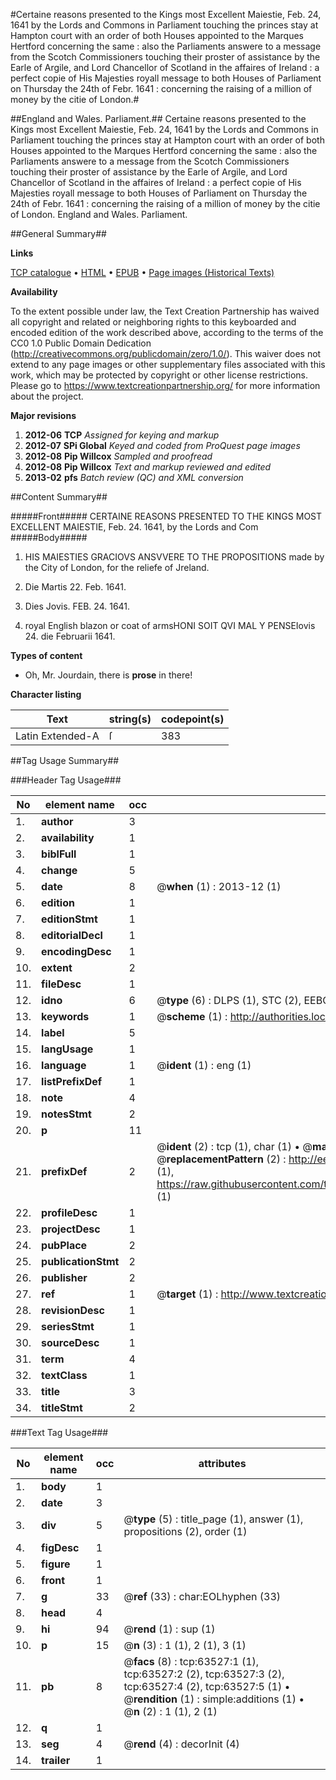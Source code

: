 #Certaine reasons presented to the Kings most Excellent Maiestie, Feb. 24, 1641 by the Lords and Commons in Parliament touching the princes stay at Hampton court with an order of both Houses appointed to the Marques Hertford concerning the same : also the Parliaments answere to a message from the Scotch Commissioners touching their proster of assistance by the Earle of Argile, and Lord Chancellor of Scotland in the affaires of Ireland : a perfect copie of His Majesties royall message to both Houses of Parliament on Thursday the 24th of Febr. 1641 : concerning the raising of a million of money by the citie of London.#

##England and Wales. Parliament.##
Certaine reasons presented to the Kings most Excellent Maiestie, Feb. 24, 1641 by the Lords and Commons in Parliament touching the princes stay at Hampton court with an order of both Houses appointed to the Marques Hertford concerning the same : also the Parliaments answere to a message from the Scotch Commissioners touching their proster of assistance by the Earle of Argile, and Lord Chancellor of Scotland in the affaires of Ireland : a perfect copie of His Majesties royall message to both Houses of Parliament on Thursday the 24th of Febr. 1641 : concerning the raising of a million of money by the citie of London.
England and Wales. Parliament.

##General Summary##

**Links**

[TCP catalogue](http://www.ota.ox.ac.uk/tcp/)  • 
[HTML](http://tei.it.ox.ac.uk/tcp/Texts-HTML/free/A31/A31521.html)  • 
[EPUB](http://tei.it.ox.ac.uk/tcp/Texts-EPUB/free/A31/A31521.epub) • 
[Page images (Historical Texts)](https://historicaltexts.jisc.ac.uk/eebo-12574073e)

**Availability**

To the extent possible under law, the Text Creation Partnership has waived all copyright and related or neighboring rights to this keyboarded and encoded edition of the work described above, according to the terms of the CC0 1.0 Public Domain Dedication (http://creativecommons.org/publicdomain/zero/1.0/). This waiver does not extend to any page images or other supplementary files associated with this work, which may be protected by copyright or other license restrictions. Please go to https://www.textcreationpartnership.org/ for more information about the project.

**Major revisions**

1. __2012-06__ __TCP__ *Assigned for keying and markup*
1. __2012-07__ __SPi Global__ *Keyed and coded from ProQuest page images*
1. __2012-08__ __Pip Willcox__ *Sampled and proofread*
1. __2012-08__ __Pip Willcox__ *Text and markup reviewed and edited*
1. __2013-02__ __pfs__ *Batch review (QC) and XML conversion*

##Content Summary##

#####Front#####
CERTAINE REASONS PRESENTED TO THE KINGS MOST EXCELLENT MAIESTIE, Feb. 24. 1641, by the Lords and Com
#####Body#####

1. HIS MAIESTIES GRACIOVS ANSVVERE TO THE PROPOSITIONS made by the City of London, for the reliefe of Jreland.

1. Die Martis 22. Feb. 1641.

1. Dies Jovis. FEB. 24. 1641.

1. royal English blazon or coat of armsHONI SOIT QVI MAL Y PENSEIovis 24. die Februarii 1641.

**Types of content**

  * Oh, Mr. Jourdain, there is **prose** in there!

**Character listing**


|Text|string(s)|codepoint(s)|
|---|---|---|
|Latin Extended-A|ſ|383|

##Tag Usage Summary##

###Header Tag Usage###

|No|element name|occ|attributes|
|---|---|---|---|
|1.|__author__|3||
|2.|__availability__|1||
|3.|__biblFull__|1||
|4.|__change__|5||
|5.|__date__|8| @__when__ (1) : 2013-12 (1)|
|6.|__edition__|1||
|7.|__editionStmt__|1||
|8.|__editorialDecl__|1||
|9.|__encodingDesc__|1||
|10.|__extent__|2||
|11.|__fileDesc__|1||
|12.|__idno__|6| @__type__ (6) : DLPS (1), STC (2), EEBO-CITATION (1), OCLC (1), VID (1)|
|13.|__keywords__|1| @__scheme__ (1) : http://authorities.loc.gov/ (1)|
|14.|__label__|5||
|15.|__langUsage__|1||
|16.|__language__|1| @__ident__ (1) : eng (1)|
|17.|__listPrefixDef__|1||
|18.|__note__|4||
|19.|__notesStmt__|2||
|20.|__p__|11||
|21.|__prefixDef__|2| @__ident__ (2) : tcp (1), char (1)  •  @__matchPattern__ (2) : ([0-9\-]+):([0-9IVX]+) (1), (.+) (1)  •  @__replacementPattern__ (2) : http://eebo.chadwyck.com/downloadtiff?vid=$1&page=$2 (1), https://raw.githubusercontent.com/textcreationpartnership/Texts/master/tcpchars.xml#$1 (1)|
|22.|__profileDesc__|1||
|23.|__projectDesc__|1||
|24.|__pubPlace__|2||
|25.|__publicationStmt__|2||
|26.|__publisher__|2||
|27.|__ref__|1| @__target__ (1) : http://www.textcreationpartnership.org/docs/. (1)|
|28.|__revisionDesc__|1||
|29.|__seriesStmt__|1||
|30.|__sourceDesc__|1||
|31.|__term__|4||
|32.|__textClass__|1||
|33.|__title__|3||
|34.|__titleStmt__|2||


###Text Tag Usage###

|No|element name|occ|attributes|
|---|---|---|---|
|1.|__body__|1||
|2.|__date__|3||
|3.|__div__|5| @__type__ (5) : title_page (1), answer (1), propositions (2), order (1)|
|4.|__figDesc__|1||
|5.|__figure__|1||
|6.|__front__|1||
|7.|__g__|33| @__ref__ (33) : char:EOLhyphen (33)|
|8.|__head__|4||
|9.|__hi__|94| @__rend__ (1) : sup (1)|
|10.|__p__|15| @__n__ (3) : 1 (1), 2 (1), 3 (1)|
|11.|__pb__|8| @__facs__ (8) : tcp:63527:1 (1), tcp:63527:2 (2), tcp:63527:3 (2), tcp:63527:4 (2), tcp:63527:5 (1)  •  @__rendition__ (1) : simple:additions (1)  •  @__n__ (2) : 1 (1), 2 (1)|
|12.|__q__|1||
|13.|__seg__|4| @__rend__ (4) : decorInit (4)|
|14.|__trailer__|1||
